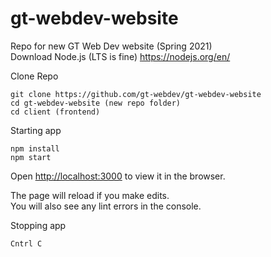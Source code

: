 # gt-webdev-website
Repo for new GT Web Dev website (Spring 2021) <br>
Download Node.js (LTS is fine)
https://nodejs.org/en/

Clone Repo
```
git clone https://github.com/gt-webdev/gt-webdev-website
cd gt-webdev-website (new repo folder)
cd client (frontend)
```
Starting app
```
npm install
npm start
```
Open [http://localhost:3000](http://localhost:3000) to view it in the browser.

The page will reload if you make edits.<br>
You will also see any lint errors in the console.

Stopping app
```
Cntrl C
```


